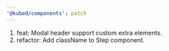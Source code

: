 ```yaml
---
'@kubed/components': patch
---
```


1. feat: Modal header support custom extra elements.
2. refactor: Add className to Step component.
